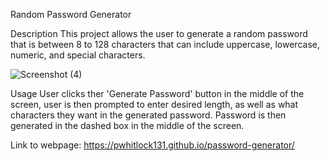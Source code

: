 Random Password Generator

Description
This project allows the user to generate a random password that is between 8 to 128 characters that can include uppercase, lowercase, numeric, and special characters. 


![Screenshot (4)](https://github.com/Pwhitlock131/password-generator/assets/139918601/6aedf2fb-1100-4a5b-abf0-241ef079b0e2)


Usage 
User clicks ther 'Generate Password' button in the middle of the screen, user is then prompted to enter desired length, as well as what characters they want in the generated password. Password is then generated in the dashed box in the middle of the screen.


Link to webpage:
https://pwhitlock131.github.io/password-generator/